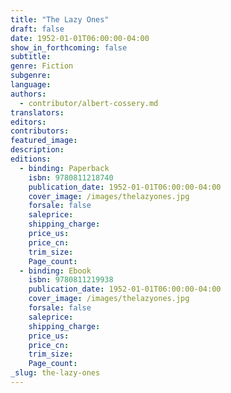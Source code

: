 ```yaml
---
title: "The Lazy Ones"
draft: false
date: 1952-01-01T06:00:00-04:00
show_in_forthcoming: false
subtitle:
genre: Fiction
subgenre:
language:
authors:
  - contributor/albert-cossery.md
translators:
editors:
contributors:
featured_image:
description:
editions:
  - binding: Paperback
    isbn: 9780811218740
    publication_date: 1952-01-01T06:00:00-04:00
    cover_image: /images/thelazyones.jpg
    forsale: false
    saleprice:
    shipping_charge:
    price_us:
    price_cn:
    trim_size:
    Page_count:
  - binding: Ebook
    isbn: 9780811219938
    publication_date: 1952-01-01T06:00:00-04:00
    cover_image: /images/thelazyones.jpg
    forsale: false
    saleprice:
    shipping_charge:
    price_us:
    price_cn:
    trim_size:
    Page_count:
_slug: the-lazy-ones
---
```

